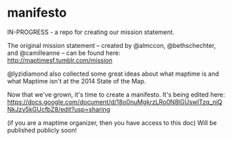manifesto
=========

IN-PROGRESS - a repo for creating our mission statement. 

The original mission statement – created by @almccon, @bethschechter, and @camilleanne – can be found here:
http://maptimesf.tumblr.com/mission

@lyzidiamond also collected some great ideas about what maptime is and what Maptime isn't at the 2014 State of the Map. 

Now that we've grown, it's time to create a manifesto.
It's being edited here:
https://docs.google.com/document/d/18o0nuMgkrzLRo0N8IGUswITzq_niQNkJzy5kGUcfbZ8/edit?usp=sharing

(if you are a maptime organizer, then you have access to this doc) Will be published publicly soon!
